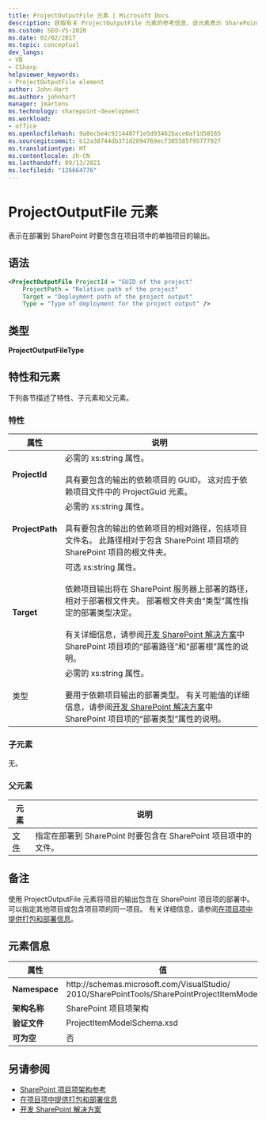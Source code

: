 ```yaml
---
title: ProjectOutputFile 元素 | Microsoft Docs
description: 获取有关 ProjectOutputFile 元素的参考信息，该元素表示 SharePoint 项目项 XML 架构参考中单独项目的输出。
ms.custom: SEO-VS-2020
ms.date: 02/02/2017
ms.topic: conceptual
dev_langs:
- VB
- CSharp
helpviewer_keywords:
- ProjectOutputFile element
author: John-Hart
ms.author: johnhart
manager: jmartens
ms.technology: sharepoint-development
ms.workload:
- office
ms.openlocfilehash: 9a8ecbe4c9214487f1e5d93462bace0af1d58165
ms.sourcegitcommit: b12a38744db371d2894769ecf305585f9577792f
ms.translationtype: HT
ms.contentlocale: zh-CN
ms.lasthandoff: 09/13/2021
ms.locfileid: "126664776"
---
```

# <a name="projectoutputfile-element"></a>ProjectOutputFile 元素
  表示在部署到 SharePoint 时要包含在项目项中的单独项目的输出。

## <a name="syntax"></a>语法

```xml
<ProjectOutputFile ProjectId = "GUID of the project"
    ProjectPath = "Relative path of the project"
    Target = "Deployment path of the project output"
    Type = "Type of deployment for the project output" />
```

## <a name="type"></a>类型
 **ProjectOutputFileType**

## <a name="attributes-and-elements"></a>特性和元素
 下列各节描述了特性、子元素和父元素。

### <a name="attributes"></a>特性

|属性|说明|
|---------------|-----------------|
|**ProjectId**|必需的 xs:string 属性。<br /><br /> 具有要包含的输出的依赖项目的 GUID。 这对应于依赖项目文件中的 ProjectGuid 元素。|
|**ProjectPath**|必需的 xs:string 属性。<br /><br /> 具有要包含的输出的依赖项目的相对路径，包括项目文件名。 此路径相对于包含 SharePoint 项目项的 SharePoint 项目的根文件夹。|
|**Target**|可选 xs:string 属性。<br /><br /> 依赖项目输出将在 SharePoint 服务器上部署的路径，相对于部署根文件夹。 部署根文件夹由“类型”属性指定的部署类型决定。<br /><br /> 有关详细信息，请参阅[开发 SharePoint 解决方案](../sharepoint/developing-sharepoint-solutions.md)中 SharePoint 项目项的“部署路径”和“部署根”属性的说明。|
|类型|必需的 xs:string 属性。<br /><br /> 要用于依赖项目输出的部署类型。 有关可能值的详细信息，请参阅[开发 SharePoint 解决方案](../sharepoint/developing-sharepoint-solutions.md)中 SharePoint 项目项的“部署类型”属性的说明。|

### <a name="child-elements"></a>子元素
 无。

### <a name="parent-elements"></a>父元素

|元素|说明|
|-------------|-----------------|
|[文件](../sharepoint/files-element.md)|指定在部署到 SharePoint 时要包含在 SharePoint 项目项中的文件。|

## <a name="remarks"></a>备注
 使用 ProjectOutputFile 元素将项目的输出包含在 SharePoint 项目项的部署中。 可以指定其他项目或包含项目项的同一项目。 有关详细信息，请参阅[在项目项中提供打包和部署信息](../sharepoint/providing-packaging-and-deployment-information-in-project-items.md)。

## <a name="element-information"></a>元素信息

|属性|值|
|-|-|
|**Namespace**|http:\/\/schemas.microsoft.com/VisualStudio/<br>2010/SharePointTools/SharePointProjectItemModel|
|**架构名称**|SharePoint 项目项架构|
|**验证文件**|ProjectItemModelSchema.xsd|
|**可为空**|否|

## <a name="see-also"></a>另请参阅
- [SharePoint 项目项架构参考](../sharepoint/sharepoint-project-item-schema-reference.md)
- [在项目项中提供打包和部署信息](../sharepoint/providing-packaging-and-deployment-information-in-project-items.md)
- [开发 SharePoint 解决方案](../sharepoint/developing-sharepoint-solutions.md)
